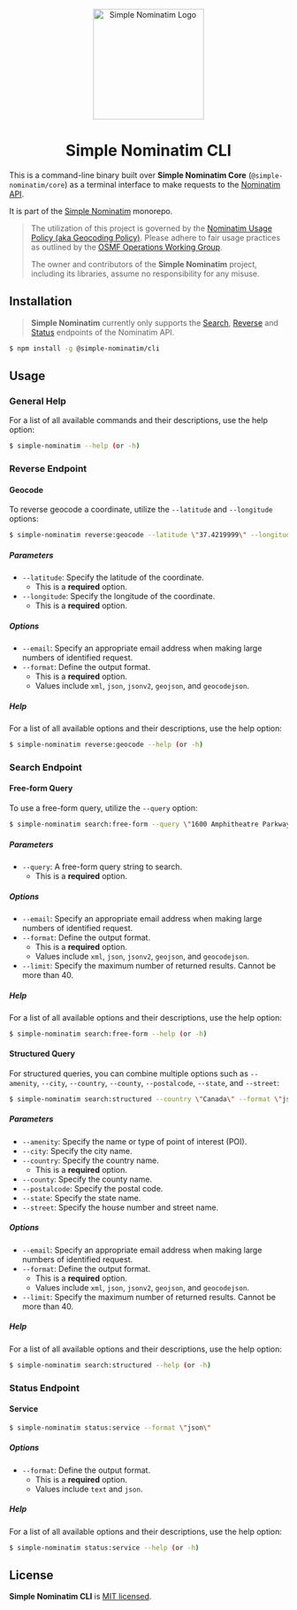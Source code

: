 <p align="center">
  <img src="https://gist.githubusercontent.com/jonathanlinat/01c28d52f3d6686f36a3ee9ddb916a11/raw/3612e3f9e0309c9922a6c1358689fc18d40d79a6/simple-nominatim.svg" alt="Simple Nominatim Logo" height="200">
</p>

<h1 align="center">Simple Nominatim CLI</h1>

This is a command-line binary built over **Simple Nominatim Core** (`@simple-nominatim/core`) as a terminal interface to make requests to the [Nominatim API](https://nominatim.org/release-docs/develop/api/Overview/).

It is part of the [Simple Nominatim](https://github.com/jonathanlinat/simple-nominatim/#readme) monorepo.

> The utilization of this project is governed by the [Nominatim Usage Policy (aka Geocoding Policy)](https://operations.osmfoundation.org/policies/nominatim/). Please adhere to fair usage practices as outlined by the [OSMF Operations Working Group](https://operations.osmfoundation.org/).
>
> The owner and contributors of the **Simple Nominatim** project, including its libraries, assume no responsibility for any misuse.

## Installation

> **Simple Nominatim** currently only supports the [Search](https://nominatim.org/release-docs/develop/api/Search/), [Reverse](https://nominatim.org/release-docs/develop/api/Reverse/) and [Status](https://nominatim.org/release-docs/develop/api/Status/) endpoints of the Nominatim API.

```bash
$ npm install -g @simple-nominatim/cli
```

## Usage

### General Help

For a list of all available commands and their descriptions, use the help option:

```bash
$ simple-nominatim --help (or -h)
```

### Reverse Endpoint

#### Geocode

To reverse geocode a coordinate, utilize the `--latitude` and `--longitude` options:

```bash
$ simple-nominatim reverse:geocode --latitude \"37.4219999\" --longitude \"-122.0840575\" --format \"jsonv2\"
```

##### Parameters

- `--latitude`: Specify the latitude of the coordinate.
  - This is a **required** option.
- `--longitude`: Specify the longitude of the coordinate.
  - This is a **required** option.

##### Options

- `--email`: Specify an appropriate email address when making large numbers of identified request.
- `--format`: Define the output format.
  - This is a **required** option.
  - Values include `xml`, `json`, `jsonv2`, `geojson`, and `geocodejson`.

##### Help

For a list of all available options and their descriptions, use the help option:

```bash
$ simple-nominatim reverse:geocode --help (or -h)
```

### Search Endpoint

#### Free-form Query

To use a free-form query, utilize the `--query` option:

```bash
$ simple-nominatim search:free-form --query \"1600 Amphitheatre Parkway, Mountain View, CA, USA\" --format \"jsonv2\"
```

##### Parameters

- `--query`: A free-form query string to search.
  - This is a **required** option.

##### Options

- `--email`: Specify an appropriate email address when making large numbers of identified request.
- `--format`: Define the output format.
  - This is a **required** option.
  - Values include `xml`, `json`, `jsonv2`, `geojson`, and `geocodejson`.
- `--limit`: Specify the maximum number of returned results. Cannot be more than 40.

##### Help

For a list of all available options and their descriptions, use the help option:

```bash
$ simple-nominatim search:free-form --help (or -h)
```

#### Structured Query

For structured queries, you can combine multiple options such as `--amenity`, `--city`, `--country`, `--county`, `--postalcode`, `--state`, and `--street`:

```bash
$ simple-nominatim search:structured --country \"Canada\" --format \"jsonv2\"
```

##### Parameters

- `--amenity`: Specify the name or type of point of interest (POI).
- `--city`: Specify the city name.
- `--country`: Specify the country name.
  - This is a **required** option.
- `--county`: Specify the county name.
- `--postalcode`: Specify the postal code.
- `--state`: Specify the state name.
- `--street`: Specify the house number and street name.

##### Options

- `--email`: Specify an appropriate email address when making large numbers of identified request.
- `--format`: Define the output format.
  - This is a **required** option.
  - Values include `xml`, `json`, `jsonv2`, `geojson`, and `geocodejson`.
- `--limit`: Specify the maximum number of returned results. Cannot be more than 40.

##### Help

For a list of all available options and their descriptions, use the help option:

```bash
$ simple-nominatim search:structured --help (or -h)
```

### Status Endpoint

#### Service

```bash
$ simple-nominatim status:service --format \"json\"
```

##### Options

- `--format`: Define the output format.
  - This is a **required** option.
  - Values include `text` and `json`.

##### Help

For a list of all available options and their descriptions, use the help option:

```bash
$ simple-nominatim status:service --help (or -h)
```

## License

**Simple Nominatim CLI** is [MIT licensed](LICENSE).
